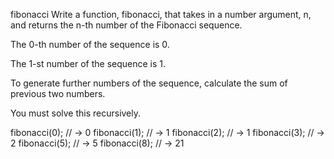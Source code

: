 fibonacci
Write a function, fibonacci, that takes in a number argument, n, and returns the n-th number of the Fibonacci sequence.

The 0-th number of the sequence is 0.

The 1-st number of the sequence is 1.

To generate further numbers of the sequence, calculate the sum of previous two numbers.

You must solve this recursively.

fibonacci(0); // -> 0
fibonacci(1); // -> 1
fibonacci(2); // -> 1
fibonacci(3); // -> 2
fibonacci(5); // -> 5
fibonacci(8); // -> 21
